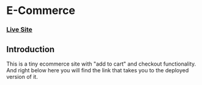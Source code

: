 # E-Commerce

### [Live Site](https://tusharcommerce.netlify.app/)

## Introduction

This is a tiny ecommerce site with "add to cart" and checkout functionality.
And right below here you will find the link that takes you to the deployed version of it.
